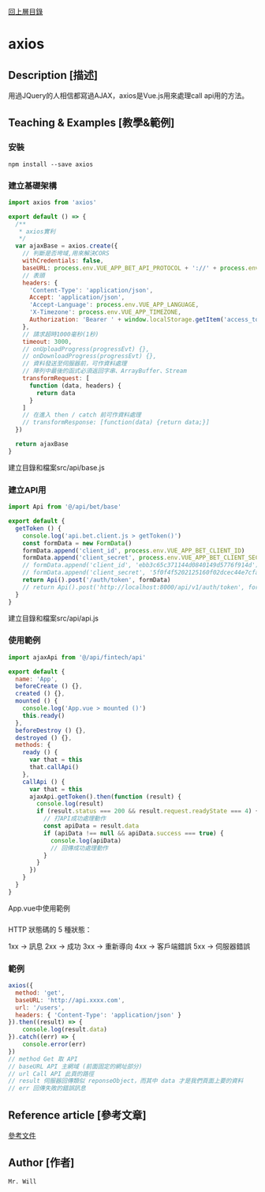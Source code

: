[回上層目錄](../README.md)

# axios

## **Description [描述]**
用過JQuery的人相信都寫過AJAX，axios是Vue.js用來處理call api用的方法。

## **Teaching & Examples [教學&範例]**
### 安裝
```
npm install --save axios
```

### 建立基礎架構
```js
import axios from 'axios'

export default () => {
  /**
   * axios實利
   */
  var ajaxBase = axios.create({
    // 判斷是否垮域,用來解決CORS
    withCredentials: false,
    baseURL: process.env.VUE_APP_BET_API_PROTOCOL + '://' + process.env.VUE_APP_BET_API_DOMAIN + '/' + process.env.VUE_APP_BET_API_VERSION,
    // 表頭
    headers: {
      'Content-Type': 'application/json',
      Accept: 'application/json',
      'Accept-Language': process.env.VUE_APP_LANGUAGE,
      'X-Timezone': process.env.VUE_APP_TIMEZONE,
      Authorization: 'Bearer ' + window.localStorage.getItem('access_token')
    },
    // 請求超時1000毫秒(1秒)
    timeout: 3000,
    // onUploadProgress(progressEvt) {},
    // onDownloadProgress(progressEvt) {},
    // 資料發送至伺服器前，可作資料處理
    // 陣列中最後的函式必須返回字串、ArrayBuffer、Stream
    transformRequest: [
      function (data, headers) {
        return data
      }
    ]
    // 在進入 then / catch 前可作資料處理
    // transformResponse: [function(data) {return data;}]
  })

  return ajaxBase
}
```
建立目錄和檔案src/api/base.js

### 建立API用
```js
import Api from '@/api/bet/base'

export default {
  getToken () {
    console.log('api.bet.client.js > getToken()')
    const formData = new FormData()
    formData.append('client_id', process.env.VUE_APP_BET_CLIENT_ID)
    formData.append('client_secret', process.env.VUE_APP_BET_CLIENT_SECRET)
    // formData.append('client_id', 'ebb3c65c371144d0840149d5776f914d')
    // formData.append('client_secret', '5f0f4f5202125160f02dcec44e7cfab6')
    return Api().post('/auth/token', formData)
    // return Api().post('http://localhost:8000/api/v1/auth/token', formData)
  }
}
```
建立目錄和檔案src/api/api.js

### 使用範例
```js
import ajaxApi from '@/api/fintech/api'

export default {
  name: 'App',
  beforeCreate () {},
  created () {},
  mounted () {
    console.log('App.vue > mounted ()')
    this.ready()
  },
  beforeDestroy () {},
  destroyed () {},
  methods: {
    ready () {
      var that = this
      that.callApi()
    },
    callApi () {
      var that = this
      ajaxApi.getToken().then(function (result) {
        console.log(result)
        if (result.status === 200 && result.request.readyState === 4) {
          // 打API成功處理動作
          const apiData = result.data
          if (apiData !== null && apiData.success === true) {
            console.log(apiData)
            // 回傳成功處理動作
          }
        }
      })
    }
  }
}
```
App.vue中使用範例

###
HTTP 狀態碼的 5 種狀態：

1xx → 訊息
2xx → 成功
3xx → 重新導向
4xx → 客戶端錯誤
5xx → 伺服器錯誤

### 範例
```js
axios({
  method: 'get',
  baseURL: 'http://api.xxxx.com',
  url: '/users',
  headers: { 'Content-Type': 'application/json' }
}).then((result) => { 
    console.log(result.data)
}).catch((err) => {
    console.error(err)
})
// method Get 取 API
// baseURL API 主網域 (前面固定的網址部分)
// url Call API 此頁的路徑
// result 伺服器回傳類似 reponseObject，而其中 data 才是我們頁面上要的資料
// err 回傳失敗的錯誤訊息
```

## **Reference article [參考文章]**
[參考文件](https://developer.aliyun.com/mirror/npm/package/vue-axios)

## **Author [作者]**
`Mr. Will`
